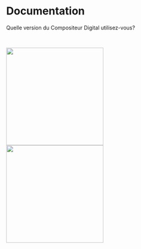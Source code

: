 
# Documentation

Quelle version du Compositeur Digital utilisez-vous?

<br>

[<img width="260" src="../en/img/main_doc_ux-v3.jpg"/>](../UX/fr/index.md) [<img width="260" src="../en/img/main_doc_v4-v3.jpg"/>](http://doc.compositeurdigital.com/fr/)

<br>
<br>
<br>
<br>
<br>
<br>
<br>
<br>
<br>
<br>

<br>
<br>
<br>
<br>
<br>
